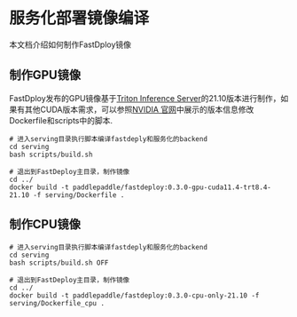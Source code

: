 # 服务化部署镜像编译

本文档介绍如何制作FastDploy镜像

## 制作GPU镜像

FastDploy发布的GPU镜像基于[Triton Inference Server](https://github.com/triton-inference-server/server)的21.10版本进行制作，如果有其他CUDA版本需求，可以参照[NVIDIA 官网](https://docs.nvidia.com/deeplearning/frameworks/support-matrix/index.html)中展示的版本信息修改Dockerfile和scripts中的脚本.

```
# 进入serving目录执行脚本编译fastdeply和服务化的backend
cd serving
bash scripts/build.sh

# 退出到FastDeploy主目录，制作镜像
cd ../
docker build -t paddlepaddle/fastdeploy:0.3.0-gpu-cuda11.4-trt8.4-21.10 -f serving/Dockerfile .
```

## 制作CPU镜像

```
# 进入serving目录执行脚本编译fastdeply和服务化的backend
cd serving
bash scripts/build.sh OFF

# 退出到FastDeploy主目录，制作镜像
cd ../
docker build -t paddlepaddle/fastdeploy:0.3.0-cpu-only-21.10 -f serving/Dockerfile_cpu .
```
